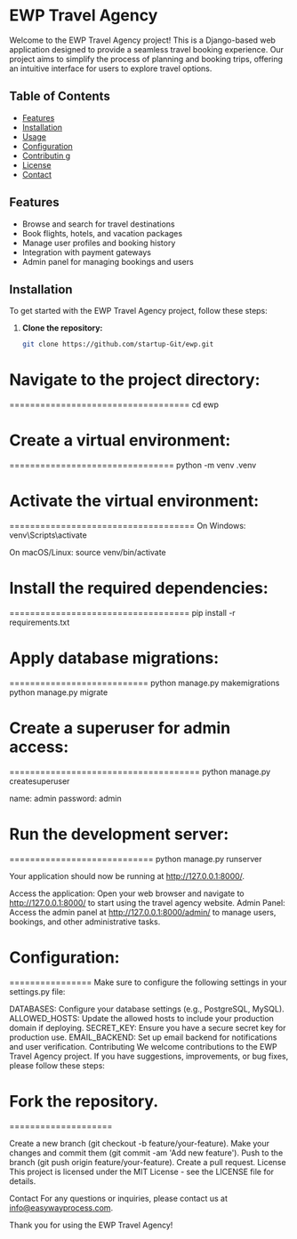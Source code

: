 # EWP Travel Agency

Welcome to the EWP Travel Agency project! This is a Django-based web application designed to provide a seamless travel booking experience. Our project aims to simplify the process of planning and booking trips, offering an intuitive interface for users to explore travel options.

## Table of Contents
- [Features](#features)
- [Installation](#installation)
- [Usage](#usage)
- [Configuration](#configuration)
- [Contributin g](#contributing)
- [License](#license)
- [Contact](#contact)

## Features
- Browse and search for travel destinations
- Book flights, hotels, and vacation packages
- Manage user profiles and booking history
- Integration with payment gateways
- Admin panel for managing bookings and users

## Installation

To get started with the EWP Travel Agency project, follow these steps:

1. **Clone the repository:**
   ```bash
   git clone https://github.com/startup-Git/ewp.git


# Navigate to the project directory:
===================================
   cd ewp


# Create a virtual environment:
================================
   python -m venv .venv

# Activate the virtual environment:
====================================
   On Windows:
      venv\Scripts\activate

   On macOS/Linux:
      source venv/bin/activate

# Install the required dependencies:
===================================
   pip install -r requirements.txt

# Apply database migrations:
===========================
   python manage.py makemigrations
   python manage.py migrate

# Create a superuser for admin access:
=====================================
   python manage.py createsuperuser
   <!-- super user -->
   name: admin
   password: admin
# Run the development server:
============================
   python manage.py runserver

Your application should now be running at http://127.0.0.1:8000/.

<!-- Usage -->

Access the application: Open your web browser and navigate to http://127.0.0.1:8000/ to start using the travel agency website.
Admin Panel: Access the admin panel at http://127.0.0.1:8000/admin/ to manage users, bookings, and other administrative tasks.


# Configuration:
================
Make sure to configure the following settings in your settings.py file:

DATABASES: Configure your database settings (e.g., PostgreSQL, MySQL).
ALLOWED_HOSTS: Update the allowed hosts to include your production domain if deploying.
SECRET_KEY: Ensure you have a secure secret key for production use.
EMAIL_BACKEND: Set up email backend for notifications and user verification.
Contributing
We welcome contributions to the EWP Travel Agency project. If you have suggestions, improvements, or bug fixes, please follow these steps:

# Fork the repository.
====================

Create a new branch (git checkout -b feature/your-feature).
Make your changes and commit them (git commit -am 'Add new feature').
Push to the branch (git push origin feature/your-feature).
Create a pull request.
License
This project is licensed under the MIT License - see the LICENSE file for details.

Contact
For any questions or inquiries, please contact us at info@easywayprocess.com.

Thank you for using the EWP Travel Agency!